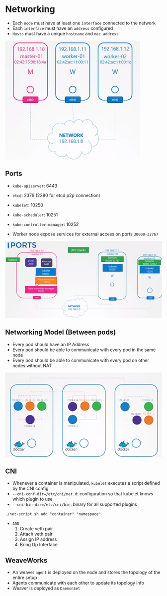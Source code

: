 # Networking

- Each `node` must have at least one `interface` connected to the network
- Each `interface` must have an `address` configured
- `Hosts` must have a unique `hostname` and `mac address`

![Kubernetes Networking](./images/kubernetes-networking.png)

## Ports

- `kube-apiserver`: 6443
- `etcd`: 2379 (2380 for etcd p2p connection)
- `kubelet`: 10250
- `kube-scheduler`: 10251
- `kube-controller-manager`: 10252

- Worker node expose services for external access on ports `30000-32767`

![Kubernetes ports](./images/kubernetes-ports.png)

## Networking Model (Between pods)

- Every pod should have an IP Address
- Every pod should be able to communicate with every pod in the same node
- Every pod should be able to communicate with every pod on other nodes without NAT

![Pod networking](./images/pod-networking.png)

## CNI

- Whenever a container is manipulated, `kubelet` executes a script defined by the CNI config
- `--cni-conf-dir=/etc/cni/net.d`: configuration so that kubelet knows which plugin to use
- `--cni-bin-dir=/etc/cni/bin`: binary for all supported plugins

```shell
./net-script.sh add "container" "namespace"
```

- `ADD`
  1. Create veth pair
  1. Attach veth pair
  1. Assign IP address
  1. Bring Up Interface

## WeaveWorks

- An weaver `agent` is deployed on the node and stores the topology of the entire setup
- Agents communicate with each other to update its topology info
- Weaver is deployed as `DaemonSet`

